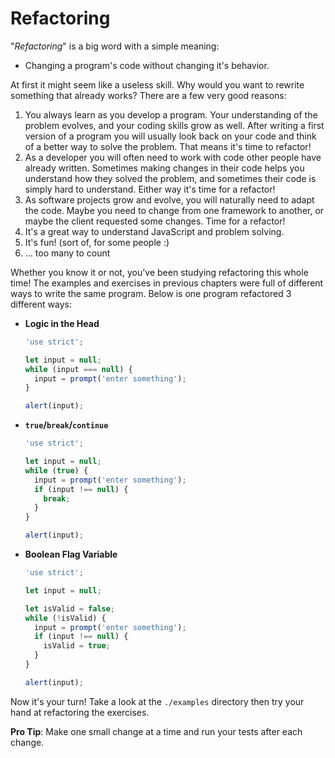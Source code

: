 # Refactoring

"_Refactoring_" is a big word with a simple meaning:

- Changing a program's code without changing it's behavior.

At first it might seem like a useless skill. Why would you want to rewrite something that already works? There are a few very good reasons:

1. You always learn as you develop a program. Your understanding of the problem evolves, and your coding skills grow as well. After writing a first version of a program you will usually look back on your code and think of a better way to solve the problem. That means it's time to refactor!
2. As a developer you will often need to work with code other people have already written. Sometimes making changes in their code helps you understand how they solved the problem, and sometimes their code is simply hard to understand. Either way it's time for a refactor!
3. As software projects grow and evolve, you will naturally need to adapt the code. Maybe you need to change from one framework to another, or maybe the client requested some changes. Time for a refactor!
4. It's a great way to understand JavaScript and problem solving.
5. It's fun! (sort of, for some people :)
6. ... too many to count

Whether you know it or not, you've been studying refactoring this whole time! The examples and exercises in previous chapters were full of different ways to write the same program. Below is one program refactored 3 different ways:

- **Logic in the Head**

  ```js
  'use strict';

  let input = null;
  while (input === null) {
    input = prompt('enter something');
  }

  alert(input);
  ```

- **`true`/`break`/`continue`**

  ```js
  'use strict';

  let input = null;
  while (true) {
    input = prompt('enter something');
    if (input !== null) {
      break;
    }
  }

  alert(input);
  ```

- **Boolean Flag Variable**

  ```js
  'use strict';

  let input = null;

  let isValid = false;
  while (!isValid) {
    input = prompt('enter something');
    if (input !== null) {
      isValid = true;
    }
  }

  alert(input);
  ```

Now it's your turn! Take a look at the `./examples` directory then try your hand at refactoring the exercises.

**Pro Tip**: Make one small change at a time and run your tests after each change.
